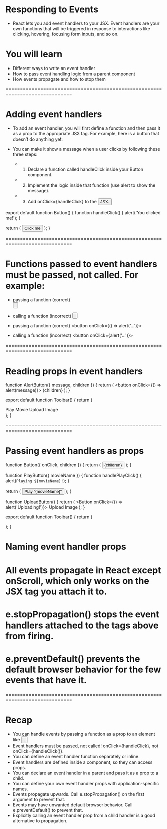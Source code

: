 <!--               Adding Interactivity                           -->

# Responding to Events

- React lets you add event handlers to your JSX. Event handlers are your own functions that will be triggered in response to interactions like clicking, hovering, focusing form inputs, and so on.

# You will learn

- Different ways to write an event handler
- How to pass event handling logic from a parent component
- How events propagate and how to stop them

=============================================================================

# Adding event handlers

- To add an event handler, you will first define a function and then pass it as a prop to the appropriate JSX tag. For example, here is a button that doesn’t do anything yet:

- You can make it show a message when a user clicks by following these three steps:

  - 1. Declare a function called handleClick inside your Button component.
  - 2. Implement the logic inside that function (use alert to show the message).
  - 3. Add onClick={handleClick} to the <button> JSX.

export default function Button() {
function handleClick() {
alert('You clicked me!');
}

return (
<button onClick={handleClick}>
Click me
</button>
);
}

=============================================================================

# Functions passed to event handlers must be passed, not called. For example:

- passing a function (correct)  
  <button onClick={handleClick}>

- calling a function (incorrect)
  <button onClick={handleClick()}>

- passing a function (correct)
  <button onClick={() => alert('...')}>

- calling a function (incorrect)
  <button onClick={alert('...')}>

=============================================================================

# Reading props in event handlers

function AlertButton({ message, children }) {
return (
<button onClick={() => alert(message)}>
{children}
</button>
);
}

export default function Toolbar() {
return (

<div>
<AlertButton message="Playing!">
Play Movie
</AlertButton>
<AlertButton message="Uploading!">
Upload Image
</AlertButton>
</div>
);
}

=============================================================================

# Passing event handlers as props

function Button({ onClick, children }) {
return (
<button onClick={onClick}>
{children}
</button>
);
}

function PlayButton({ movieName }) {
function handlePlayClick() {
alert(`Playing ${movieName}!`);
}

return (
<Button onClick={handlePlayClick}>
Play "{movieName}"
</Button>
);
}

function UploadButton() {
return (
<Button onClick={() => alert('Uploading!')}>
Upload Image
</Button>
);
}

export default function Toolbar() {
return (

<div>
<PlayButton movieName="Kiki's Delivery Service" />
<UploadButton />
</div>
);
}

# Naming event handler props

# All events propagate in React except onScroll, which only works on the JSX tag you attach it to.

# e.stopPropagation() stops the event handlers attached to the tags above from firing.

# e.preventDefault() prevents the default browser behavior for the few events that have it.

=============================================================================

# Recap

- You can handle events by passing a function as a prop to an element like <button>.
- Event handlers must be passed, not called! onClick={handleClick}, not onClick={handleClick()}.
- You can define an event handler function separately or inline.
- Event handlers are defined inside a component, so they can access props.
- You can declare an event handler in a parent and pass it as a prop to a child.
- You can define your own event handler props with application-specific names.
- Events propagate upwards. Call e.stopPropagation() on the first argument to prevent that.
- Events may have unwanted default browser behavior. Call e.preventDefault() to prevent that.
- Explicitly calling an event handler prop from a child handler is a good alternative to propagation.
